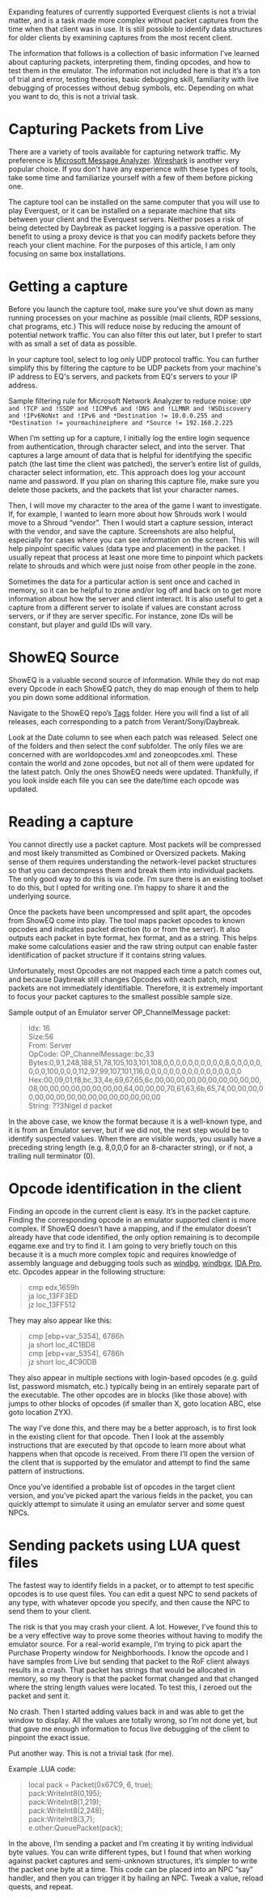 Expanding features of currently supported Everquest clients is not a trivial matter, and is a task made more complex without packet captures from the time when that client was in use. It is still possible to identify data structures for older clients by examining captures from the most recent client.

The information that follows is a collection of basic information I’ve learned about capturing packets, interpreting them, finding opcodes, and how to test them in the emulator. The information not included here is that it’s a ton of trial and error, testing theories, basic debugging skill, familiarity with live debugging of processes without debug symbols, etc. Depending on what you want to do, this is not a trivial task.

# Capturing Packets from Live
There are a variety of tools available for capturing network traffic. My preference is [Microsoft Message Analyzer](https://www.microsoft.com/en-us/download/details.aspx?id=44226). [Wireshark](https://www.wireshark.org/) is another very popular choice. If you don't have any experience with these types of tools, take some time and familiarize yourself with a few of them before picking one.

The capture tool can be installed on the same computer that you will use to play Everquest, or it can be installed on a separate machine that sits between your client and the Everquest servers. Neither poses a risk of being detected by Daybreak as packet logging is a passive operation. The benefit to using a proxy device is that you can modify packets before they reach your client machine. For the purposes of this article, I am only focusing on same box installations.

# Getting a capture
Before you launch the capture tool, make sure you've shut down as many running processes on your machine as possible (mail clients, RDP sessions, chat programs, etc.) This will reduce noise by reducing the amount of potential network traffic. You can also filter this out later, but I prefer to start with as small a set of data as possible.

In your capture tool, select to log only UDP protocol traffic. You can further simplify this by filtering the capture to be UDP packets from your machine's IP address to EQ's servers, and packets from EQ's servers to your IP address.

Sample filtering rule for Microsoft Network Analyzer to reduce noise:
`UDP and !TCP and !SSDP and !ICMPv6 and !DNS and !LLMNR and !WSDiscovery and !IPv6NoNxt and !IPv6 and *Destination != 10.0.0.255 and *Destination != yourmachineiphere and *Source != 192.168.2.225`

When I’m setting up for a capture, I initially log the entire login sequence from authentication, through character select, and into the server. That captures a large amount of data that is helpful for identifying the specific patch (the last time the client was patched), the server’s entire list of guilds, character select information, etc. This approach does log your account name and password. If you plan on sharing this capture file, make sure you delete those packets, and the packets that list your character names. 

Then, I will move my character to the area of the game I want to investigate. If, for example, I wanted to learn more about how Shrouds work I would move to a Shroud “vendor”. Then I would start a capture session, interact with the vendor, and save the capture. Screenshots are also helpful, especially for cases where you can see information on the screen. This will help pinpoint specific values (data type and placement) in the packet. I usually repeat that process at least one more time to pinpoint which packets relate to shrouds and which were just noise from other people in the zone.

Sometimes the data for a particular action is sent once and cached in memory, so it can be helpful to zone and/or log off and back on to get more information about how the server and client interact. It is also useful to get a capture from a different server to isolate if values are constant across servers, or if they are server specific. For instance, zone IDs will be constant, but player and guild IDs will vary.

# ShowEQ Source
ShowEQ is a valuable second source of information. While they do not map every Opcode in each ShowEQ patch, they do map enough of them to help you pin down some additional information.

Navigate to the ShowEQ repo’s [Tags](https://sourceforge.net/p/seq/svn/HEAD/tree/showeq/tags/) folder. Here you will find a list of all releases, each corresponding to a patch from Verant/Sony/Daybreak.

Look at the Date column to see when each patch was released. Select one of the folders and then select the conf subfolder. The only files we are concerned with are worldopcodes.xml and zoneopcodes.xml. These contain the world and zone opcodes, but not all of them were updated for the latest patch. Only the ones ShowEQ needs were updated. Thankfully, if you look inside each file you can see the date/time each opcode was updated.

# Reading a capture
You cannot directly use a packet capture. Most packets will be compressed and most likely transmitted as Combined or Oversized packets. Making sense of them requires understanding the network-level packet structures so that you can decompress them and break them into individual packets. The only good way to do this is via code. I’m sure there is an existing toolset to do this, but I opted for writing one. I’m happy to share it and the underlying source.

Once the packets have been uncompressed and split apart, the opcodes from ShowEQ come into play. The tool maps packet opcodes to known opcodes and indicates packet direction (to or from the server). It also outputs each packet in byte format, hex format, and as a string. This helps make some calculations easier and the raw string output can enable faster identification of packet structure if it contains string values.

Unfortunately, most Opcodes are not mapped each time a patch comes out, and because Daybreak still changes Opcodes with each patch, most packets are not immediately identifiable. Therefore, it is extremely important to focus your packet captures to the smallest possible sample size.

Sample output of an Emulator server OP_ChannelMessage packet:<br/>
> Idx: 16<br/>
Size:56<br/>
From: Server<br/>
OpCode: OP_ChannelMessage::bc,33<br/>
Bytes:0,9,1,248,188,51,78,105,103,101,108,0,0,0,0,0,0,0,0,0,0,8,0,0,0,0,0,0,0,0,100,0,0,0,112,97,99,107,101,116,0,0,0,0,0,0,0,0,0,0,0,0,0,0,0,0<br/>
Hex:00,09,01,f8,bc,33,4e,69,67,65,6c,00,00,00,00,00,00,00,00,00,00,08,00,00,00,00,00,00,00,00,64,00,00,00,70,61,63,6b,65,74,00,00,00,00,00,00,00,00,00,00,00,00,00,00,00,00<br/>
String:  	 ??3Nigel                   d   packet                <br/>

In the above case, we know the format because it is a well-known type, and it is from an Emulator server, but if we did not, the next step would be to identify suspected values. When there are visible words, you usually have a preceding string length (e.g. 8,0,0,0 for an 8-character string), or if not, a trailing null terminator (0).

# Opcode identification in the client
Finding an opcode in the current client is easy. It’s in the packet capture. Finding the corresponding opcode in an emulator supported client is more complex. If ShowEQ doesn’t have a mapping, and if the emulator doesn’t already have that code identified, the only option remaining is to decompile eqgame.exe and try to find it. I am going to very briefly touch on this because it is a much more complex topic and requires knowledge of assembly language and debugging tools such as [windbg](http://windbg.org/), [windbgx](https://www.microsoft.com/en-us/p/windbg-preview/9pgjgd53tn86?activetab=pivot:overviewtab), [IDA Pro]( https://www.hex-rays.com/products/ida/index.shtml), etc.
Opcodes appear in the following structure:<br/>
> cmp edx,1659h<br/>
ja loc_13FF3ED<br/>
jz loc_13FF512

They may also appear like this:<br/>
> cmp [ebp+var_5354], 6786h<br/>
ja short loc_4C1BD8<br/>
cmp [ebp+var_5354], 6786h<br/>
jz short loc_4C90DB

They also appear in multiple sections with login-based opcodes (e.g. guild list, password mismatch, etc.) typically being in an entirely separate part of the executable. The other opcodes are in blocks (like those above) with jumps to other blocks of opcodes (if smaller than X, goto location ABC, else goto location ZYX).

The way I’ve done this, and there may be a better approach, is to first look in the existing client for that opcode. Then I look at the assembly instructions that are executed by that opcode to learn more about what happens when that opcode is received. From there I’ll open the version of the client that is supported by the emulator and attempt to find the same pattern of instructions.

Once you’ve identified a probable list of opcodes in the target client version, and you’ve picked apart the various fields in the packet, you can quickly attempt to simulate it using an emulator server and some quest NPCs.

# Sending packets using LUA quest files
The fastest way to identify fields in a packet, or to attempt to test specific opcodes is to use quest files. You can edit a quest NPC to send packets of any type, with whatever opcode you specify, and then cause the NPC to send them to your client.

The risk is that you may crash your client. A lot. However, I’ve found this to be a very effective way to prove some theories without having to modify the emulator source. For a real-world example, I’m trying to pick apart the Purchase Property window for Neighborhoods. I know the opcode and I have samples from Live but sending that packet to the RoF client always results in a crash. That packet has strings that would be allocated in memory, so my theory is that the packet format changed and that changed where the string length values were located. To test this, I zeroed out the packet and sent it.

No crash. Then I started adding values back in and was able to get the window to display. All the values are totally wrong, so I’m not done yet, but that gave me enough information to focus live debugging of the client to pinpoint the exact issue.

Put another way. This is not a trivial task (for me).

Example .LUA code:<br/>
> local pack = Packet(0x67C9, 6, true);<br/>
pack:WriteInt8(0,195);<br/>
pack:WriteInt8(1,219);<br/>
pack:WriteInt8(2,248);<br/>
pack:WriteInt8(3,7);<br/>
e.other:QueuePacket(pack);

In the above, I’m sending a packet and I’m creating it by writing individual byte values. You can write different types, but I found that when working against packet captures and semi-unknown structures, it’s simpler to write the packet one byte at a time. This code can be placed into an NPC “say” handler, and then you can trigger it by hailing an NPC. Tweak a value, reload quests, and repeat.